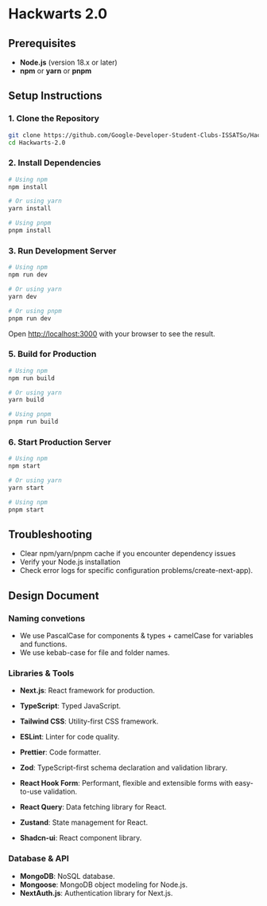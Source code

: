 # Hackwarts 2.0

## Prerequisites

- **Node.js** (version 18.x or later)
- **npm** or **yarn** or **pnpm**

## Setup Instructions

### 1. Clone the Repository

```bash
git clone https://github.com/Google-Developer-Student-Clubs-ISSATSo/Hackwarts-2.0.git
cd Hackwarts-2.0
```

### 2. Install Dependencies

```bash
# Using npm
npm install

# Or using yarn
yarn install

# Using pnpm
pnpm install
```

### 3. Run Development Server

```bash
# Using npm
npm run dev

# Or using yarn
yarn dev

# Or using pnpm
pnpm run dev
```

Open [http://localhost:3000](http://localhost:3000) with your browser to see the result.

### 5. Build for Production

```bash
# Using npm
npm run build

# Or using yarn
yarn build

# Using pnpm
pnpm run build
```

### 6. Start Production Server

```bash
# Using npm
npm start

# Or using yarn
yarn start

# Using npm
pnpm start
```

## Troubleshooting

- Clear npm/yarn/pnpm cache if you encounter dependency issues
- Verify your Node.js installation
- Check error logs for specific configuration problems/create-next-app).

## Design Document

### Naming convetions

- We use PascalCase for components & types + camelCase for variables and functions.
- We use kebab-case for file and folder names.

### Libraries & Tools

- **Next.js**: React framework for production.
- **TypeScript**: Typed JavaScript.
- **Tailwind CSS**: Utility-first CSS framework.
- **ESLint**: Linter for code quality.
- **Prettier**: Code formatter.

- **Zod**: TypeScript-first schema declaration and validation library.
- **React Hook Form**: Performant, flexible and extensible forms with easy-to-use validation.
- **React Query**: Data fetching library for React.
- **Zustand**: State management for React.
- **Shadcn-ui**: React component library.

### Database & API

- **MongoDB**: NoSQL database.
- **Mongoose**: MongoDB object modeling for Node.js.
- **NextAuth.js**: Authentication library for Next.js.
